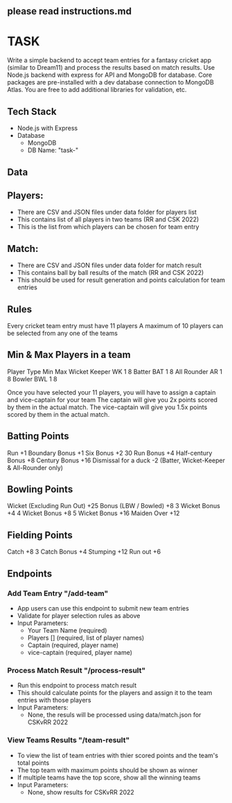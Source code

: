 ## please read instructions.md

# TASK

Write a simple backend to accept team entries for a fantasy cricket app (similar to Dream11) and process the results based on match results. Use Node.js backend with express for API and MongoDB for database. Core packages are pre-installed with a dev database connection to MongoDB Atlas. You are free to add additional libraries for validation, etc.


## Tech Stack 
- Node.js with Express
- Database 
  - MongoDB 
  - DB Name: "task-"


## Data

Players: 
--
- There are CSV and JSON files under data folder for players list
- This contains list of all players in two teams (RR and CSK 2022)
- This is the list from which players can be chosen for team entry 

Match: 
--
- There are CSV and JSON files under data folder for match result
- This contains ball by ball results of the match (RR and CSK 2022)
- This should be used for result generation and points calculation for team entries 



## Rules

Every cricket team entry must have 11 players
A maximum of 10 players can be selected from any one of the teams

Min & Max Players in a team
--
Player 				    Type	Min	Max
Wicket Keeper 	 	WK		1	  8
Batter	 			    BAT		1	  8
All Rounder			  AR		1	  8
Bowler				    BWL		1	  8

Once you have selected your 11 players, you will have to assign a captain and vice-captain for your team
The captain will give you 2x points scored by them in the actual match.
The vice-captain will give you 1.5x points scored by them in the actual match.

Batting Points
--
Run						        +1
Boundary Bonus			  +1
Six Bonus				      +2
30 Run Bonus			    +4
Half-century Bonus	  +8
Century Bonus			    +16
Dismissal for a duck 	-2 (Batter, Wicket-Keeper & All-Rounder only)


Bowling Points
--
Wicket (Excluding Run Out)	+25
Bonus (LBW / Bowled)		    +8
3 Wicket Bonus				      +4
4 Wicket Bonus				      +8
5 Wicket Bonus				      +16
Maiden Over					        +12


Fielding Points
--
Catch						    +8
3 Catch Bonus				+4
Stumping					  +12
Run out 	          +6




## Endpoints

### Add Team Entry "/add-team"
- App users can use this endpoint to submit new team entries
- Validate for player selection rules as above
- Input Parameters:
  - Your Team Name (required)
  - Players [] (required, list of player names)
  - Captain (required, player name) 
  - vice-captain (required, player name)


### Process Match Result "/process-result"
  - Run this endpoint to process match result
  - This should calculate points for the players and assign it to the team entries with those players
  - Input Parameters:
    - None, the resuls will be processed using data/match.json for CSKvRR 2022


### View Teams Results "/team-result"
  - To view the list of team entries with thier scored points and the team's total points
  - The top team with maximum points should be shown as winner
  - If multiple teams have the top score, show all the winning teams
  - Input Parameters:
    - None, show results for CSKvRR 2022
